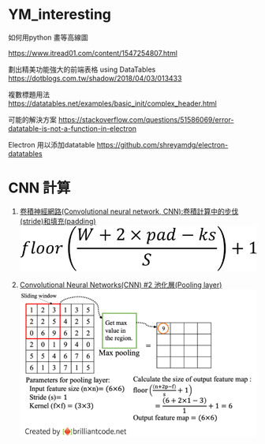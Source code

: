 # YM_interesting

如何用python 畫等高線圖

https://www.itread01.com/content/1547254807.html

劃出精美功能強大的前端表格 using DataTables
https://dotblogs.com.tw/shadow/2018/04/03/013433

複數標題用法
https://datatables.net/examples/basic_init/complex_header.html

可能的解決方案
https://stackoverflow.com/questions/51586069/error-datatable-is-not-a-function-in-electron

Electron 用以添加datatable
https://github.com/shreyamdg/electron-datatables


# CNN 計算
1. [卷積神經網路(Convolutional neural network, CNN):卷積計算中的步伐(stride)和填充(padding)](https://medium.com/@chih.sheng.huang821/%E5%8D%B7%E7%A9%8D%E7%A5%9E%E7%B6%93%E7%B6%B2%E8%B7%AF-convolutional-neural-network-cnn-%E5%8D%B7%E7%A9%8D%E8%A8%88%E7%AE%97%E4%B8%AD%E7%9A%84%E6%AD%A5%E4%BC%90-stride-%E5%92%8C%E5%A1%AB%E5%85%85-padding-94449e638e82)
![image](https://github.com/YeeMeaning/YM_interesting/blob/master/image/CNN_Tutorial_conv_layer_1.png)

2. [Convolutional Neural Networks(CNN) #2 池化層(Pooling layer)](https://www.brilliantcode.net/1586/convolutional-neural-networks-2-pooling-layer/)
![image](https://github.com/YeeMeaning/YM_interesting/blob/master/image/CNN_Tutorial_pooling_layer_1.png)
